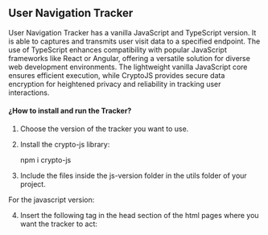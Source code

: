 ## User Navigation Tracker

User Navigation Tracker has a vanilla JavaScript and TypeScript version. It is able to captures and transmits user visit data to a specified endpoint. The use of TypeScript enhances compatibility with popular JavaScript frameworks like React or Angular, offering a versatile solution for diverse web development environments. The lightweight vanilla JavaScript core ensures efficient execution, while CryptoJS provides secure data encryption for heightened privacy and reliability in tracking user interactions.

#### ¿How to install and run the Tracker?

1. Choose the version of the tracker you want to use.

2. Install the crypto-js library:
  
   npm i crypto-js

5. Include the files inside the js-version folder in the utils folder of your project.

For the javascript version: 

   4. Insert the following tag in the head section of the html pages where you want the tracker to act:

       <script src="/utils/tracker.js" alt="">

  Remember to adjust the path in the script tag to the exact path where you have placed your tracker file.

For the typescript version:

 4. Import the tracker file into the file containing your main application.
    For example, the implementation of the tracker in a React project created with create-react-app would be as follows:

    In the index.js file import the tracker.js file:

    import './utils/tracker.ts'

    <image src="./img/sc_import.png" width="70px" height="40px" alt="screenshot import"/>


#### ¿How to Use the Project?

It is necessary to create the following environment variables in the project where the tracker will be implemented:

TRACKER_ENDPOINT= [Endpoint of your backend server that will receive the tracking data].
    Note: The backend server must have configured a route ready to receive a POST request and decrypt the received data. It must also be configured to parse the data to string. In the case of Node.js this would be:

        app.use(text({ type: '*/*' }))

TRACKER_ENCRYPTION_KEY= [Encryption key to encrypt the data with the crypto-js library].

TRACKER_INITIALIZATION_VECTOR= [Initialization vector for encryption].
Once the environment is correctly configured, the data will arrive at the endpoint encrypted as follows:

<image src="./img/sc_data.png" width="70px" height="40px" alt="screenshot data"/>

**make sure to install the dependencies types/node
